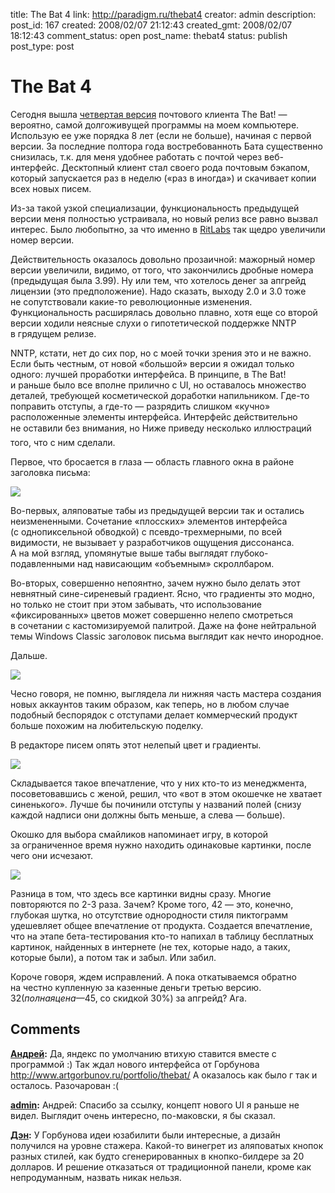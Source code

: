 title: The Bat 4
link: http://paradigm.ru/thebat4
creator: admin
description: 
post_id: 167
created: 2008/02/07 21:12:43
created_gmt: 2008/02/07 18:12:43
comment_status: open
post_name: thebat4
status: publish
post_type: post

# The Bat 4

Сегодня вышла [четвертая версия](http://b23.ru/nqp) почтового клиента The Bat! — вероятно, самой долгоживущей программы на моем компьютере. Использую ее уже порядка 8 лет (если не больше), начиная с первой версии. За последние полтора года востребованноть Бата существенно снизилась, т.к. для меня удобнее работать с почтой через веб-интерфейс. Десктопный клиент стал своего рода почтовым бэкапом, который запускается раз в неделю («раз в иногда») и скачивает копии всех новых писем.

Из-за такой узкой специализации, функциональность предыдущей версии меня полностью устраивала, но новый релиз все равно вызвал интерес. Было любопытно, за что именно в [RitLabs](http://www.ritlabs.com/) так щедро увеличили номер версии.

Действительность оказалось довольно прозаичной: мажорный номер версии увеличили, видимо, от того, что закончились дробные номера (предыдущая была 3.99). Ну или тем, что хотелось денег за апгрейд лицензии (это предположение). Надо сказать, выходу 2.0 и 3.0 тоже не сопутствовали какие-то революционные изменения. Функциональность расширялась довольно плавно, хотя еще со второй версии ходили неясные слухи о гипотетической поддержке NNTP в грядущем релизе. 

NNTP, кстати, нет до сих пор, но с моей точки зрения это и не важно. Если быть честным, от новой «большой» версии я ожидал только одного: лучшей проработки интерфейса. В принципе, в The Bat! и раньше было все вполне прилично с UI, но оставалось множество деталей, требующей косметической доработки напильником. Где-то поправить отступы, а где-то — разрядить слишком «кучно» расположенные элементы интерфейса. Интерфейс действительно не оставили без внимания, но Ниже приведу несколько иллюстраций того, что с ним сделали.

Первое, что бросается в глаза — область главного окна в районе заголовка письма:

![](/;-\)/2008/02/thebat-0.png)

Во-первых, аляповатые табы из предыдущей версии так и остались неизмененными. Сочетание «плосских» элементов интерфейса (с однопиксельной обводкой) с псевдо-трехмерными, по всей видимости, не вызывает у разработчиков ощущения диссонанса. А на мой взгляд, упомянутые выше табы выглядят глубоко-подавленными над нависающим «объемным» скроллбаром.

Во-вторых, совершенно непоянтно, зачем нужно было делать этот невнятный сине-сиреневый градиент. Ясно, что градиенты это модно, но только не стоит при этом забывать, что использование «фиксированных» цветов может совершенно нелепо смотреться в сочетании с кастомизируемой палитрой. Даже на фоне нейтральной темы Windows Classic заголовок письма выглядит как нечто инородное.

Дальше.

![](/;-\)/2008/02/thebat-1.png)

Чесно говоря, не помню, выглядела ли нижняя часть мастера создания новых аккаунтов таким образом, как теперь, но в любом случае подобный беспорядок с отступами делает коммерческий продукт больше похожим на любительскую поделку.

В редакторе писем опять этот нелепый цвет и градиенты.

![](/;-\)/2008/02/thebat-2.png)

Складывается такое впечатление, что у них кто-то из менеджмента, посоветовавшись с женой, решил, что «вот в этом окошечке не хватает синенького». Лучше бы починили отступы у названий полей (снизу каждой надписи они должны быть меньше, а слева — больше).

Окошко для выбора смайликов напоминает игру, в которой за ограниченное время нужно находить одинаковые картинки, после чего они исчезают.

![](/;-\)/2008/02/thebat-3.png)

Разница в том, что здесь все картинки видны сразу. Многие повторяются по 2-3 раза. Зачем? Кроме того, 42 — это, конечно, глубокая шутка, но отсутствие однородности стиля пиктограмм удешевляет общее впечатление от продукта. Создается впечатление, что на этапе бета-тестирования кто-то напихал в таблицу бесплатных картинок, найденных в интернете (не тех, которые надо, а таких, которые были), а потом так и забыл. Или забил.

Короче говоря, ждем исправлений. А пока откатываемся обратно на честно купленную за казенные деньги третью версию. 32$ (полная цена — 45$, со скидкой 30%) за апгрейд? Ага.

## Comments

**[Андрей](#283 "2008/02/07 22:03:48"):** Да, яндекс по умолчанию втихую ставится вместе с программой :) Так ждал нового интерфейса от Горбунова http://www.artgorbunov.ru/portfolio/thebat/ А оказалось как было г так и осталось. Разочарован :(

**[admin](#284 "2008/02/07 22:54:29"):** Андрей: Спасибо за ссылку, концепт нового UI я раньше не видел. Выглядит очень интересно, по-маковски, я бы сказал.

**[Дэн](#309 "2008/02/15 15:03:20"):** У Горбунова идеи юзабилити были интересные, а дизайн получился на уровне стажера. Какой-то винегрет из аляповатых кнопок разных стилей, как будто сгенерированных в кнопко-билдере за 20 долларов. И решение отказаться от традиционной панели, кроме как непродуманным, назвать никак нельзя.

